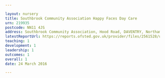 ```yaml
---

layout: nursery
title: Southbrook Community Association Happy Faces Day Care
urn: 219935
postcode: NN11 4JS
address: Southbrook Community Association, Hood Road, DAVENTRY, Northamptonshire, NN11 4JS
latestReportUrl: https://reports.ofsted.gov.uk/provider/files/2561528/urn/219935.pdf
teaching: 1
development: 1
leadership: 1
outcomes: 1
overall: 1
date: 24 March 2016

---
```

